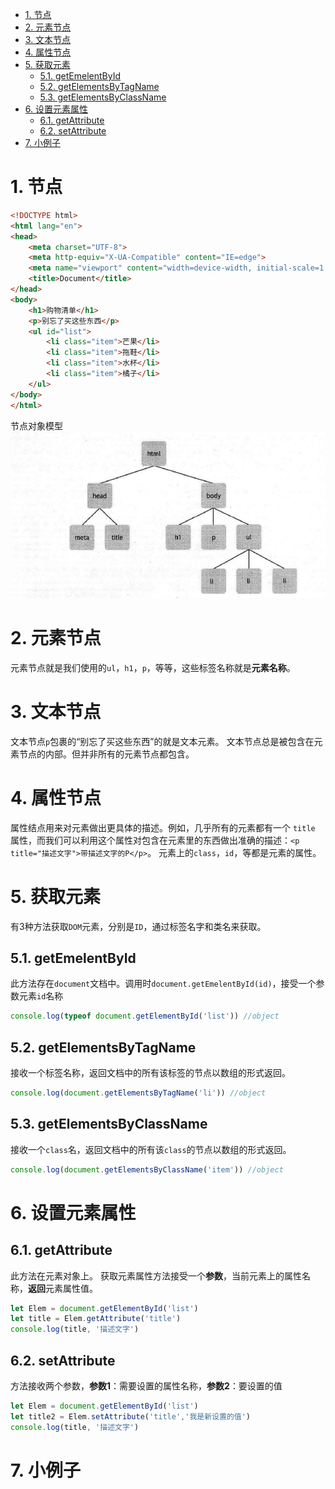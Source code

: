- [1. 节点](#1-节点)
- [2. 元素节点](#2-元素节点)
- [3. 文本节点](#3-文本节点)
- [4. 属性节点](#4-属性节点)
- [5. 获取元素](#5-获取元素)
  - [5.1. getEmelentById](#51-getemelentbyid)
  - [5.2. getElementsByTagName](#52-getelementsbytagname)
  - [5.3. getElementsByClassName](#53-getelementsbyclassname)
- [6. 设置元素属性](#6-设置元素属性)
  - [6.1. getAttribute](#61-getattribute)
  - [6.2. setAttribute](#62-setattribute)
- [7. 小例子](#7-小例子)

# 1. 节点
```html
<!DOCTYPE html>
<html lang="en">
<head>
    <meta charset="UTF-8">
    <meta http-equiv="X-UA-Compatible" content="IE=edge">
    <meta name="viewport" content="width=device-width, initial-scale=1.0">
    <title>Document</title>
</head>
<body>
    <h1>购物清单</h1>
    <p>别忘了买这些东西</p>
    <ul id="list">
        <li class="item">芒果</li>
        <li class="item">拖鞋</li>
        <li class="item">水杯</li>
        <li class="item">橘子</li>
    </ul>
</body>
</html>
```
节点对象模型
![DOM模型](img/model.png)

# 2. 元素节点
元素节点就是我们使用的`ul`，`h1`，`p`，等等，这些标签名称就是**元素名称**。
# 3. 文本节点
文本节点`p`包裹的“别忘了买这些东西”的就是文本元素。
文本节点总是被包含在元素节点的内部。但并非所有的元素节点都包含。
# 4. 属性节点
属性结点用来对元素做出更具体的描述。例如，几乎所有的元素都有一个 `title` 属性，而我们可以利用这个属性对包含在元素里的东西做出准确的描述：`<p title="描述文字">带描述文字的P</p>`。
元素上的`class`，`id`，等都是元素的属性。
# 5. 获取元素
有3种方法获取`DOM`元素，分别是`ID`，通过标签名字和类名来获取。
## 5.1. getEmelentById
此方法存在`document`文档中。调用时`document.getEmelentById(id)`，接受一个参数元素`id`名称
```javascript
console.log(typeof document.getElementById('list')) //object
```
## 5.2. getElementsByTagName
接收一个标签名称，返回文档中的所有该标签的节点以数组的形式返回。
```javascript
console.log(document.getElementsByTagName('li')) //object
```
## 5.3. getElementsByClassName
接收一个`class`名，返回文档中的所有该`class`的节点以数组的形式返回。
```javascript
console.log(document.getElementsByClassName('item')) //object
```
# 6. 设置元素属性

## 6.1. getAttribute
此方法在元素对象上。
获取元素属性方法接受一个**参数**，当前元素上的属性名称，**返回**元素属性值。
```javascript
let Elem = document.getElementById('list')
let title = Elem.getAttribute('title')
console.log(title, '描述文字')
```
## 6.2. setAttribute
方法接收两个参数，**参数1**：需要设置的属性名称，**参数2**：要设置的值
```javascript
let Elem = document.getElementById('list')
let title2 = Elem.setAttribute('title','我是新设置的值')
console.log(title, '描述文字')
```
# 7. 小例子
```javascript

```